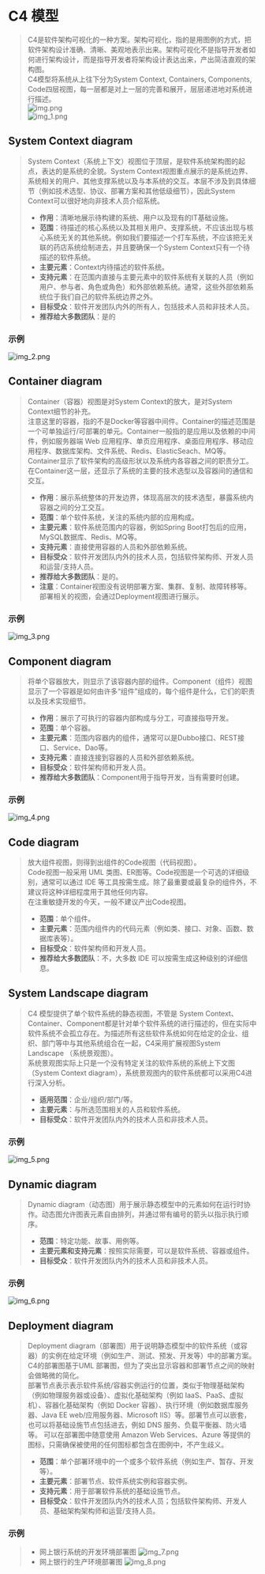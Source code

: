 # C4 模型
> C4是软件架构可视化的一种方案。架构可视化，指的是用图例的方式，把软件架构设计准确、清晰、美观地表示出来。架构可视化不是指导开发者如何进行架构设计，而是指导开发者将架构设计表达出来，产出简洁直观的架构图。  
> C4模型将系统从上往下分为System Context, Containers, Components, Code四层视图，每一层都是对上一层的完善和展开，层层递进地对系统进行描述。  
> ![img.png](img.png)  
> ![img_1.png](img_1.png)

## System Context diagram
> System Context（系统上下文）视图位于顶层，是软件系统架构图的起点，表达的是系统的全貌。System Context视图重点展示的是系统边界、系统相关的用户、其他支撑系统以及与本系统的交互。本层不涉及到具体细节（例如技术选型、协议、部署方案和其他低级细节），因此System Context可以很好地向非技术人员介绍系统。
>  - **作用**：清晰地展示待构建的系统、用户以及现有的IT基础设施。
>  - **范围**：待描述的核心系统以及其相关用户、支撑系统，不应该出现与核心系统无关的其他系统。例如我们要描述一个打车系统，不应该把无关联的药店系统绘制进去，并且要确保一个System Context只有一个待描述的软件系统。
>  - **主要元素**：Context内待描述的软件系统。
>  - **支持元素**：在范围内直接与主要元素中的软件系统有关联的人员（例如用户、参与者、角色或角色）和外部依赖系统。通常，这些外部依赖系统位于我们自己的软件系统边界之外。
>  - **目标受众**：软件开发团队内外的所有人，包括技术人员和非技术人员。
>  - **推荐给大多数团队**：是的
### 示例
![img_2.png](img_2.png)

## Container diagram
> Container（容器）视图是对System Context的放大，是对System Context细节的补充。  
> 注意这里的容器，指的不是Docker等容器中间件。Container的描述范围是一个可单独运行/可部署的单元。Container一般指的是应用以及依赖的中间件，例如服务器端 Web 应用程序、单页应用程序、桌面应用程序、移动应用程序、数据库架构、文件系统、Redis、ElasticSeach、MQ等。  
> Container显示了软件架构的高级形状以及系统内各容器之间的职责分工。  
> 在Container这一层，还显示了系统的主要的技术选型以及容器间的通信和交互。
>  - **作用**：展示系统整体的开发边界，体现高层次的技术选型，暴露系统内容器之间的分工交互。
>  - **范围**：单个软件系统，关注的系统内部的应用构成。
>  - **主要元素**：软件系统范围内的容器，例如Spring Boot打包后的应用，MySQL数据库、Redis、MQ等。
>  - **支持元素**：直接使用容器的人员和外部依赖系统。
>  - **目标受众**：软件开发团队内外的技术人员，包括软件架构师、开发人员和运营/支持人员。
>  - **推荐给大多数团队**：是的。
>  - **注意**：Container视图没有说明部署方案、集群、复制、故障转移等。部署相关的视图，会通过Deployment视图进行展示。
### 示例
![img_3.png](img_3.png)

## Component diagram
> 将单个容器放大，则显示了该容器内部的组件。Component（组件）视图显示了一个容器是如何由许多“组件”组成的，每个组件是什么，它们的职责以及技术实现细节。
>  - **作用**：展示了可执行的容器内部构成与分工，可直接指导开发。
>  - **范围**：单个容器。
>  - **主要元素**：范围内容器内的组件，通常可以是Dubbo接口、REST接口、Service、Dao等。
>  - **支持元素**：直接连接到容器的人员和外部依赖系统。
>  - **目标受众**：软件架构师和开发人员。
>  - **推荐给大多数团队**：Component用于指导开发，当有需要时创建。
### 示例
![img_4.png](img_4.png)

## Code diagram
> 放大组件视图，则得到出组件的Code视图（代码视图）。  
> Code视图一般采用 UML 类图、ER图等。Code视图是一个可选的详细级别，通常可以通过 IDE 等工具按需生成。除了最重要或最复杂的组件外，不建议将这种详细程度用于其他任何内容。  
> 在注重敏捷开发的今天，一般不建议产出Code视图。
>  - **范围**：单个组件。
>  - **主要元素**：范围内组件内的代码元素（例如类、接口、对象、函数、数据库表等）。
>  - **目标受众**：软件架构师和开发人员。
>  - **推荐给大多数团队**：不，大多数 IDE 可以按需生成这种级别的详细信息。

## System Landscape diagram
> C4 模型提供了单个软件系统的静态视图，不管是 System Context、Container、Component都是针对单个软件系统的进行描述的，但在实际中软件系统不会孤立存在。为描述所有这些软件系统如何在给定的企业、组织、部门等中与其他系统组合在一起，C4采用扩展视图System Landscape （系统景观图）。  
> 系统景观图实际上只是一个没有特定关注的软件系统的系统上下文图（System Context diagram），系统景观图内的软件系统都可以采用C4进行深入分析。
>  - **适用范围**：企业/组织/部门/等。
>  - **主要元素**：与所选范围相关的人员和软件系统。
>  - **目标受众**：软件开发团队内外的技术人员和非技术人员。
### 示例
![img_5.png](img_5.png)

## Dynamic diagram
> Dynamic diagram（动态图）用于展示静态模型中的元素如何在运行时协作。动态图允许图表元素自由排列，并通过带有编号的箭头以指示执行顺序。
>  - **范围**：特定功能、故事、用例等。
>  - **主要元素和支持元素**：按照实际需要，可以是软件系统、容器或组件。
>  - **目标受众**：软件开发团队内外的技术人员和非技术人员。
### 示例
![img_6.png](img_6.png)

## Deployment diagram
> Deployment diagram（部署图）用于说明静态模型中的软件系统（或容器）的实例在给定环境（例如生产、测试、预发、开发等）中的部署方案。
> C4的部署图基于UML 部署图，但为了突出显示容器和部署节点之间的映射会做略微的简化。  
> 部署节点表示表示软件系统/容器实例运行的位置，类似于物理基础架构（例如物理服务器或设备）、虚拟化基础架构（例如 IaaS、PaaS、虚拟机）、容器化基础架构（例如 Docker 容器）、执行环境（例如数据库服务器、Java EE web/应用服务器、Microsoft IIS）等。部署节点可以嵌套，也可以将基础设施节点包括进去，例如 DNS 服务、负载平衡器、防火墙等。
> 可以在部署图中随意使用 Amazon Web Services、Azure 等提供的图标，只需确保被使用的任何图标都包含在图例中，不产生歧义。
>  - **范围**：单个部署环境中的一个或多个软件系统（例如生产、暂存、开发等）。
>  - **主要元素**：部署节点、软件系统实例和容器实例。
>  - **支持元素**：用于部署软件系统的基础设施节点。
>  - **目标受众**：软件开发团队内外的技术人员；包括软件架构师、开发人员、基础架构架构师和运营/支持人员。
### 示例
> - 网上银行系统的开发环境部署图
> ![img_7.png](img_7.png)
> - 网上银行的生产环境部署图
> ![img_8.png](img_8.png)